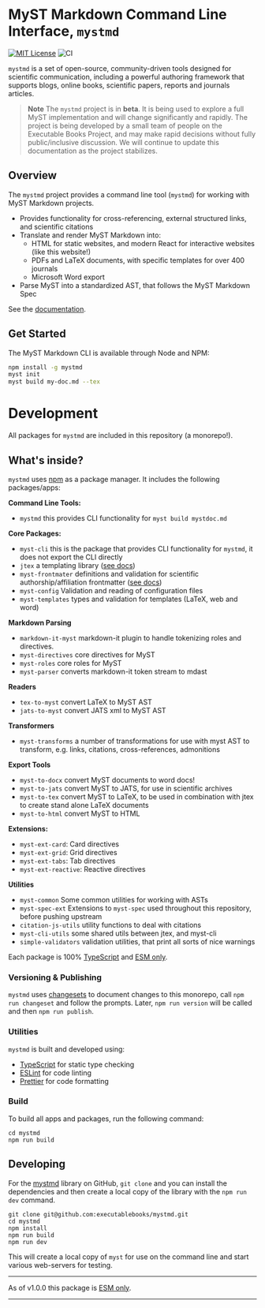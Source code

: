 # MyST Markdown Command Line Interface, `mystmd`

[![MIT License](https://img.shields.io/badge/license-MIT-blue.svg)](https://github.com/executablebooks/mystmd/blob/main/LICENSE)
![CI](https://github.com/executablebooks/mystmd/workflows/CI/badge.svg)

`mystmd` is a set of open-source, community-driven tools designed for scientific communication, including a powerful authoring framework that supports blogs, online books, scientific papers, reports and journals articles.

> **Note**
> The `mystmd` project is in **beta**. It is being used to explore a full MyST implementation and will change significantly and rapidly.
> The project is being developed by a small team of people on the Executable Books Project, and may make rapid decisions without fully public/inclusive discussion.
> We will continue to update this documentation as the project stabilizes.

## Overview

The `mystmd` project provides a command line tool (`mystmd`) for working with MyST Markdown projects.

- Provides functionality for cross-referencing, external structured links, and scientific citations
- Translate and render MyST Markdown into:
  - HTML for static websites, and modern React for interactive websites (like this website!)
  - PDFs and LaTeX documents, with specific templates for over 400 journals
  - Microsoft Word export
- Parse MyST into a standardized AST, that follows the MyST Markdown Spec

See the [documentation](https://mystmd.org/guide).

## Get Started

The MyST Markdown CLI is available through Node and NPM:

```bash
npm install -g mystmd
myst init
myst build my-doc.md --tex
```

# Development

All packages for `mystmd` are included in this repository (a monorepo!).

## What's inside?

`mystmd` uses [npm](https://www.npmjs.com/) as a package manager. It includes the following packages/apps:

**Command Line Tools:**

- `mystmd` this provides CLI functionality for `myst build mystdoc.md`

**Core Packages:**

- `myst-cli` this is the package that provides CLI functionality for `mystmd`, it does not export the CLI directly
- `jtex` a templating library ([see docs](https://mystmd.org/jtex))
- `myst-frontmater` definitions and validation for scientific authorship/affiliation frontmatter ([see docs](https://mystmd.org/guide/frontmatter))
- `myst-config` Validation and reading of configuration files
- `myst-templates` types and validation for templates (LaTeX, web and word)

**Markdown Parsing**

- `markdown-it-myst` markdown-it plugin to handle tokenizing roles and directives.
- `myst-directives` core directives for MyST
- `myst-roles` core roles for MyST
- `myst-parser` converts markdown-it token stream to mdast

**Readers**

- `tex-to-myst` convert LaTeX to MyST AST
- `jats-to-myst` convert JATS xml to MyST AST

**Transformers**

- `myst-transforms` a number of transformations for use with myst AST to transform, e.g. links, citations, cross-references, admonitions

**Export Tools**

- `myst-to-docx` convert MyST documents to word docs!
- `myst-to-jats` convert MyST to JATS, for use in scientific archives
- `myst-to-tex` convert MyST to LaTeX, to be used in combination with jtex to create stand alone LaTeX documents
- `myst-to-html` convert MyST to HTML

**Extensions:**

- `myst-ext-card`: Card directives
- `myst-ext-grid`: Grid directives
- `myst-ext-tabs`: Tab directives
- `myst-ext-reactive`: Reactive directives

**Utilities**

- `myst-common` Some common utilities for working with ASTs
- `myst-spec-ext` Extensions to `myst-spec` used throughout this repository, before pushing upstream
- `citation-js-utils` utility functions to deal with citations
- `myst-cli-utils` some shared utils between jtex, and myst-cli
- `simple-validators` validation utilities, that print all sorts of nice warnings

Each package is 100% [TypeScript](https://www.typescriptlang.org/) and [ESM only](https://gist.github.com/sindresorhus/a39789f98801d908bbc7ff3ecc99d99c).

### Versioning & Publishing

`mystmd` uses [changesets](https://github.com/changesets/changesets) to document changes to this monorepo, call `npm run changeset` and follow the prompts. Later, `npm run version` will be called and then `npm run publish`.

### Utilities

`mystmd` is built and developed using:

- [TypeScript](https://www.typescriptlang.org/) for static type checking
- [ESLint](https://eslint.org/) for code linting
- [Prettier](https://prettier.io) for code formatting

### Build

To build all apps and packages, run the following command:

```
cd mystmd
npm run build
```

## Developing

For the [mystmd](https://github.com/executablebooks/mystmd) library on GitHub, `git clone` and you can install the dependencies and then create a local copy of the library with the `npm run dev` command.

```shell
git clone git@github.com:executablebooks/mystmd.git
cd mystmd
npm install
npm run build
npm run dev
```

This will create a local copy of `myst` for use on the command line and start various web-servers for testing.

---

As of v1.0.0 this package is [ESM only](https://gist.github.com/sindresorhus/a39789f98801d908bbc7ff3ecc99d99c).

---
